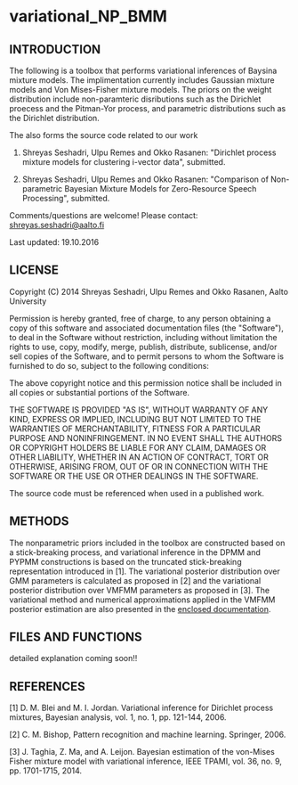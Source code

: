 # variational_NP_BMM

INTRODUCTION
------------
The following is a toolbox that performs variational inferences of Baysina mixture models. The implimentation currently includes Gaussian mixture models and Von Mises-Fisher mixture models. The priors on the weight distribution include non-paramteric disributions such as the Dirichlet proecess and the Pitman-Yor process, and parametric distributions such as the Dirichlet distribution.

The also forms the source code related to our work 

1. Shreyas Seshadri, Ulpu Remes and Okko Rasanen: "Dirichlet process mixture models for clustering i-vector data", submitted.

2. Shreyas Seshadri, Ulpu Remes and Okko Rasanen: "Comparison of Non-parametric Bayesian Mixture Models for Zero-Resource Speech Processing", submitted.

Comments/questions are welcome! Please contact: shreyas.seshadri@aalto.fi

Last updated: 19.10.2016


LICENSE
-------

Copyright (C) 2014 Shreyas Seshadri, Ulpu Remes and Okko Rasanen, Aalto University

Permission is hereby granted, free of charge, to any person obtaining a copy of
this software and associated documentation files (the "Software"), to deal in
the Software without restriction, including without limitation the rights to
use, copy, modify, merge, publish, distribute, sublicense, and/or sell copies of
the Software, and to permit persons to whom the Software is furnished to do so,
subject to the following conditions:

The above copyright notice and this permission notice shall be included in all
copies or substantial portions of the Software.

THE SOFTWARE IS PROVIDED "AS IS", WITHOUT WARRANTY OF ANY KIND, EXPRESS OR
IMPLIED, INCLUDING BUT NOT LIMITED TO THE WARRANTIES OF MERCHANTABILITY, FITNESS
FOR A PARTICULAR PURPOSE AND NONINFRINGEMENT. IN NO EVENT SHALL THE AUTHORS OR
COPYRIGHT HOLDERS BE LIABLE FOR ANY CLAIM, DAMAGES OR OTHER LIABILITY, WHETHER
IN AN ACTION OF CONTRACT, TORT OR OTHERWISE, ARISING FROM, OUT OF OR IN
CONNECTION WITH THE SOFTWARE OR THE USE OR OTHER DEALINGS IN THE SOFTWARE.

The source code must be referenced when used in a published work.

METHODS
-------
The nonparametric priors included in the toolbox are constructed based on a stick-breaking process, and variational inference in the DPMM and PYPMM constructions is based on the truncated stick-breaking representation introduced in [1]. The variational posterior distribution over GMM parameters is calculated as proposed in [2] and the variational posterior distribution over VMFMM parameters as proposed in [3]. The variational method and numerical approximations applied in the VMFMM posterior estimation are also presented in the [enclosed documentation](approximate-variational-inference.pdf).

FILES AND FUNCTIONS
-------------------
detailed explanation coming soon!!

REFERENCES
----------
[1] D. M. Blei and M. I. Jordan. Variational inference for Dirichlet process mixtures, Bayesian analysis, vol. 1, no. 1, pp. 121-144, 2006.

[2] C. M. Bishop, Pattern recognition and machine learning. Springer, 2006.

[3] J. Taghia, Z. Ma, and A. Leijon. Bayesian estimation of the von-Mises Fisher mixture model with variational inference, IEEE TPAMI, vol. 36, no. 9, pp. 1701-1715, 2014.

